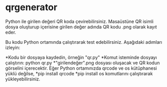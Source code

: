 # qrgenerator
Python ile girilen değeri QR koda çevirebilirsiniz. Masaüstüne QR isimli dosya oluşturup içerisine girilen değer adında QR kodu .png olarak kayıt eder.



Bu kodu Python ortamında çalıştırarak test edebilirsiniz. Aşağıdaki adımları izleyin:

*Kodu bir dosyaya kaydedin, örneğin "qr.py"
*Komut isteminde dosyayı çalıştırın: python qr.py
*"girilendeğer".png dosyası oluşacak ve QR kodun görselini içerecektir.
Eğer Python ortamınızda qrcode ve os kütüphanesi yüklü değilse, 
*pip install qrcode
*pip install os
komutlarını çalıştırarak yükleyebilirsiniz.
